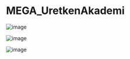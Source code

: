 # MEGA_UretkenAkademi

![image](https://github.com/M-Guney/MEGA_UretkenAkademi/assets/129216053/b0dda5c8-b15f-4f1b-85c7-1d2d59223b11)


![image](https://github.com/M-Guney/MEGA_UretkenAkademi/assets/129216053/8bb4bb5b-8315-4b93-bef6-366454c25d57)

![image](https://github.com/M-Guney/MEGA_UretkenAkademi/assets/129216053/b43a9823-4087-4560-86f4-c57b7eba5616)

